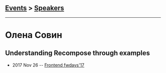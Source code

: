 ## [Events](../README.md) > [Speakers](../speakers.md)
---

# Олена Совин

## Understanding Recompose through examples
- 2017 Nov 26 -- [Frontend fwdays&#39;17](https://frameworksdays.com/event/frontend-fwdays-17/review/understanding-recompose-through-examples)    
